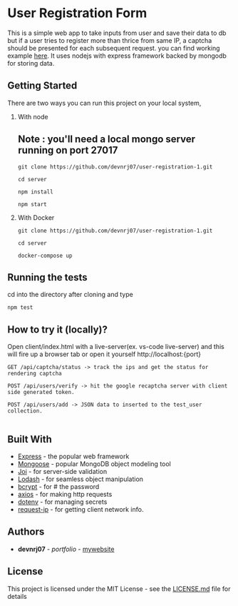 # User Registration Form

This is a simple web app to take inputs from user and save their data to db but 
if a user tries to register more than thrice from same IP, a captcha should be presented for each subsequent request.
you can find working example [here]().
It uses nodejs with express framework backed by mongodb for storing data.

## Getting Started

There are two ways you can run this project on your local system,
1. With node

    Note : you'll need a local mongo server running on port 27017
   -
   `git clone https://github.com/devnrj07/user-registration-1.git`

    `cd server`

     `npm install`

     `npm start`
2. With Docker 

    `git clone https://github.com/devnrj07/user-registration-1.git`

    `cd server`

    `docker-compose up`

## Running the tests

cd into the directory after cloning and type

`npm test`


## How to try it (locally)?

Open client/index.html with a live-server(ex. vs-code live-server) and this will fire up a browser tab or open it yourself http://localhost:{port}

```
GET /api/captcha/status -> track the ips and get the status for rendering captcha

POST /api/users/verify -> hit the google recaptcha server with client side generated token.

POST /api/users/add -> JSON data to inserted to the test_user collection.


```

## Built With

* [Express](https://www.npmjs.com/package/express) - the popular web framework
* [Mongoose](https://www.npmjs.com/package/mongoose) - popular MongoDB object modeling tool
* [Joi](https://hapi.dev/) - for server-side validation
* [Lodash](https://lodash.com/) - for seamless object manipulation
* [bcrypt](https://www.npmjs.com/package/bcrypt) - for # the password
* [axios](https://www.npmjs.com/package/axios) - for making http requests 
* [dotenv](https://www.npmjs.com/package/dotenv) - for managing secrets
* [request-ip](https://www.npmjs.com/package/request-ip) - for getting client network info.

## Authors

* **devnrj07** - *portfolio* - [mywebsite]()

## License

This project is licensed under the MIT License - see the [LICENSE.md](LICENSE.md) file for details



